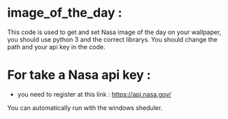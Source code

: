 # image_of_the_day :
This code is used to get and set Nasa image of the day on your wallpaper, you should use python 3 and the correct librarys. You should change the path and your api key in the code.
# For take a Nasa api key : 
  - you need to register at this link : https://api.nasa.gov/
  
  You can automatically run with the windows sheduler.
